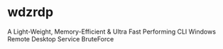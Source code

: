 # wdzrdp
A Light-Weight, Memory-Efficient &amp; Ultra Fast Performing CLI Windows Remote Desktop Service BruteForce
